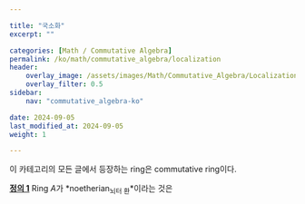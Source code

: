 ```yaml
---

title: "국소화"
excerpt: ""

categories: [Math / Commutative Algebra]
permalink: /ko/math/commutative_algebra/localization
header:
    overlay_image: /assets/images/Math/Commutative_Algebra/Localization.png
    overlay_filter: 0.5
sidebar: 
    nav: "commutative_algebra-ko"

date: 2024-09-05
last_modified_at: 2024-09-05
weight: 1

---
```


이 카테고리의 모든 글에서 등장하는 ring은 commutative ring이다. 

<div class="definition" markdown="1">

<ins id="def1">**정의 1**</ins> Ring $A$가 *noetherian<sub>뇌터 환</sub>*이라는 것은 

</div>